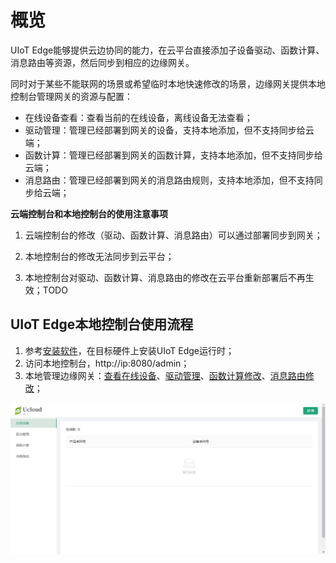 # 概览

UIoT Edge能够提供云边协同的能力，在云平台直接添加子设备驱动、函数计算、消息路由等资源，然后同步到相应的边缘网关。

同时对于某些不能联网的场景或希望临时本地快速修改的场景，边缘网关提供本地控制台管理网关的资源与配置：

- 在线设备查看：查看当前的在线设备，离线设备无法查看；
- 驱动管理：管理已经部署到网关的设备，支持本地添加，但不支持同步给云端；
- 函数计算：管理已经部署到网关的函数计算，支持本地添加，但不支持同步给云端；
- 消息路由：管理已经部署到网关的消息路由规则，支持本地添加，但不支持同步给云端；

**云端控制台和本地控制台的使用注意事项**

1. 云端控制台的修改（驱动、函数计算、消息路由）可以通过部署同步到网关；

2. 本地控制台的修改无法同步到云平台；

3. 本地控制台对驱动、函数计算、消息路由的修改在云平台重新部署后不再生效；TODO

   

## UIoT Edge本地控制台使用流程

1. 参考[安装软件]()，在目标硬件上安装UIoT Edge运行时；
2. 访问本地控制台，http://ip:8080/admin；
3. 本地管理边缘网关：[查看在线设备]()、[驱动管理]()、[函数计算修改]()、[消息路由修改]()；

![本地控制台](../images/本地控制台.png)